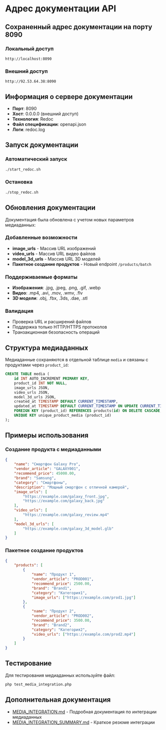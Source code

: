 # Адрес документации API

## Сохраненный адрес документации на порту 8090

### Локальный доступ
```
http://localhost:8090
```

### Внешний доступ
```
http://92.53.64.38:8090
```

## Информация о сервере документации

- **Порт**: 8090
- **Хост**: 0.0.0.0 (внешний доступ)
- **Технология**: Redoc
- **Файл спецификации**: openapi.json
- **Логи**: redoc.log

## Запуск документации

### Автоматический запуск
```bash
./start_redoc.sh
```

### Остановка
```bash
./stop_redoc.sh
```

## Обновления документации

Документация была обновлена с учетом новых параметров медиаданных:

### Добавленные возможности
- **image_urls** - Массив URL изображений
- **video_urls** - Массив URL видео файлов  
- **model_3d_urls** - Массив URL 3D моделей
- **Пакетное создание продуктов** - Новый endpoint `/products/batch`

### Поддерживаемые форматы
- **Изображения**: .jpg, .jpeg, .png, .gif, .webp
- **Видео**: .mp4, .avi, .mov, .wmv, .flv
- **3D модели**: .obj, .fbx, .3ds, .dae, .stl

### Валидация
- Проверка URL и расширений файлов
- Поддержка только HTTP/HTTPS протоколов
- Транзакционная безопасность операций

## Структура медиаданных

Медиаданные сохраняются в отдельной таблице `media` и связаны с продуктами через `product_id`:

```sql
CREATE TABLE media (
    id INT AUTO_INCREMENT PRIMARY KEY,
    product_id INT NOT NULL,
    image_urls JSON,
    video_urls JSON,
    model_3d_urls JSON,
    created_at TIMESTAMP DEFAULT CURRENT_TIMESTAMP,
    updated_at TIMESTAMP DEFAULT CURRENT_TIMESTAMP ON UPDATE CURRENT_TIMESTAMP,
    FOREIGN KEY (product_id) REFERENCES products(id) ON DELETE CASCADE,
    UNIQUE KEY unique_product_media (product_id)
);
```

## Примеры использования

### Создание продукта с медиаданными
```json
{
    "name": "Смартфон Galaxy Pro",
    "vendor_article": "GALAXY001",
    "recommend_price": 45000.00,
    "brand": "Samsung",
    "category": "Смартфоны",
    "description": "Мощный смартфон с отличной камерой",
    "image_urls": [
        "https://example.com/galaxy_front.jpg",
        "https://example.com/galaxy_back.jpg"
    ],
    "video_urls": [
        "https://example.com/galaxy_review.mp4"
    ],
    "model_3d_urls": [
        "https://example.com/galaxy_3d_model.glb"
    ]
}
```

### Пакетное создание продуктов
```json
{
    "products": [
        {
            "name": "Продукт 1",
            "vendor_article": "PROD001",
            "recommend_price": 2500.00,
            "brand": "Brand1",
            "category": "Категория1",
            "image_urls": ["https://example.com/prod1.jpg"]
        },
        {
            "name": "Продукт 2", 
            "vendor_article": "PROD002",
            "recommend_price": 3500.00,
            "brand": "Brand2",
            "category": "Категория2",
            "video_urls": ["https://example.com/prod2.mp4"]
        }
    ]
}
```

## Тестирование

Для тестирования медиаданных используйте файл:
```bash
php test_media_integration.php
```

## Дополнительная документация

- [MEDIA_INTEGRATION.md](./MEDIA_INTEGRATION.md) - Подробная документация по интеграции медиаданных
- [MEDIA_INTEGRATION_SUMMARY.md](./MEDIA_INTEGRATION_SUMMARY.md) - Краткое резюме интеграции
